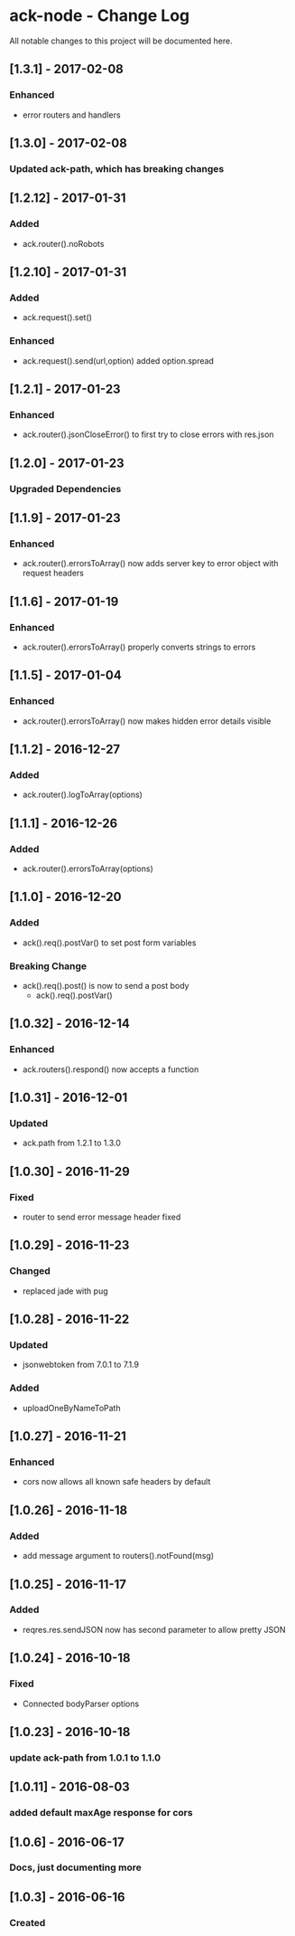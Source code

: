 # ack-node - Change Log
All notable changes to this project will be documented here.

## [1.3.1] - 2017-02-08
### Enhanced
- error routers and handlers

## [1.3.0] - 2017-02-08
### Updated ack-path, which has breaking changes

## [1.2.12] - 2017-01-31
### Added
- ack.router().noRobots

## [1.2.10] - 2017-01-31
### Added
- ack.request().set()
### Enhanced
- ack.request().send(url,option) added option.spread

## [1.2.1] - 2017-01-23
### Enhanced
- ack.router().jsonCloseError() to first try to close errors with res.json

## [1.2.0] - 2017-01-23
### Upgraded Dependencies

## [1.1.9] - 2017-01-23
### Enhanced
- ack.router().errorsToArray() now adds server key to error object with request headers

## [1.1.6] - 2017-01-19
### Enhanced
- ack.router().errorsToArray() properly converts strings to errors

## [1.1.5] - 2017-01-04
### Enhanced
- ack.router().errorsToArray() now makes hidden error details visible

## [1.1.2] - 2016-12-27
### Added
- ack.router().logToArray(options)

## [1.1.1] - 2016-12-26
### Added
- ack.router().errorsToArray(options)

## [1.1.0] - 2016-12-20
### Added
- ack().req().postVar() to set post form variables
### Breaking Change
- ack().req().post() is now to send a post body
  - ack().req().postVar()

## [1.0.32] - 2016-12-14
### Enhanced
- ack.routers().respond() now accepts a function

## [1.0.31] - 2016-12-01
### Updated
- ack.path from 1.2.1 to 1.3.0

## [1.0.30] - 2016-11-29
### Fixed
- router to send error message header fixed

## [1.0.29] - 2016-11-23
### Changed
- replaced jade with pug

## [1.0.28] - 2016-11-22
### Updated
- jsonwebtoken from 7.0.1 to 7.1.9
### Added
- uploadOneByNameToPath

## [1.0.27] - 2016-11-21
### Enhanced
- cors now allows all known safe headers by default

## [1.0.26] - 2016-11-18
### Added
- add message argument to routers().notFound(msg)

## [1.0.25] - 2016-11-17
### Added
- reqres.res.sendJSON now has second parameter to allow pretty JSON

## [1.0.24] - 2016-10-18
### Fixed
- Connected bodyParser options

## [1.0.23] - 2016-10-18
### update ack-path from 1.0.1 to 1.1.0

## [1.0.11] - 2016-08-03
### added default maxAge response for cors

## [1.0.6] - 2016-06-17
### Docs, just documenting more

## [1.0.3] - 2016-06-16
### Created